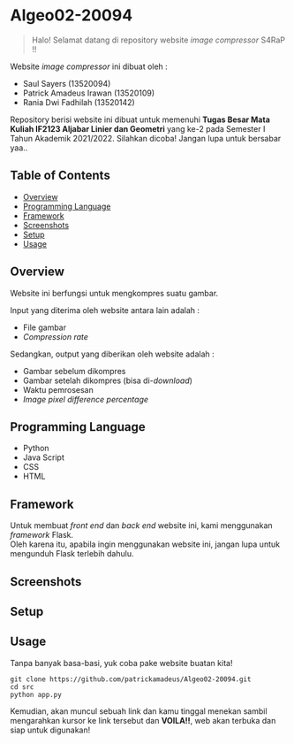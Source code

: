 # Algeo02-20094
> Halo! Selamat datang di repository website *image compressor* S4RaP !!

Website *image compressor* ini dibuat oleh :
- Saul Sayers (13520094)
- Patrick Amadeus Irawan (13520109)
- Rania Dwi Fadhilah (13520142)

Repository berisi website ini dibuat untuk memenuhi **Tugas Besar Mata Kuliah IF2123 Aljabar Linier dan Geometri** yang ke-2 pada Semester I Tahun Akademik 2021/2022. Silahkan dicoba! Jangan lupa untuk bersabar yaa..

## Table of Contents
* [Overview](#overview)
* [Programming Language](#programming-language)
* [Framework](#framework)
* [Screenshots](#screenshots)
* [Setup](#setup)
* [Usage](#usage)


## Overview
Website ini berfungsi untuk mengkompres suatu gambar.

Input yang diterima oleh website antara lain adalah :
- File gambar
- *Compression rate*

Sedangkan, output yang diberikan oleh website adalah :
- Gambar sebelum dikompres
- Gambar setelah dikompres (bisa di-*download*)
- Waktu pemrosesan
- *Image pixel difference percentage*


## Programming Language
- Python
- Java Script
- CSS
- HTML

## Framework
Untuk membuat *front end* dan *back end* website ini, kami menggunakan *framework* Flask.\
Oleh karena itu, apabila ingin menggunakan website ini, jangan lupa untuk mengunduh Flask terlebih dahulu.

## Screenshots
<!-- ![Example screenshot](./img/screenshot.png) -->
<!-- If you have screenshots you'd like to share, include them here. -->


## Setup
<!-- isi apa yang harus dilakuin buat setup -->


## Usage
Tanpa banyak basa-basi, yuk coba pake website buatan kita!

```
git clone https://github.com/patrickamadeus/Algeo02-20094.git
cd src
python app.py
```

Kemudian, akan muncul sebuah link dan kamu tinggal menekan <ctrl> sambil mengarahkan kursor ke link tersebut dan **VOILA!!**, web akan terbuka dan siap untuk digunakan!
